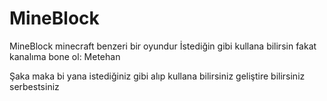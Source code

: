 # MineBlock
MineBlock minecraft benzeri bir oyundur
İstediğin gibi kullana bilirsin fakat kanalıma bone ol: Metehan

Şaka maka bi yana istediğiniz gibi alıp kullana bilirsiniz geliştire bilirsiniz serbestsiniz
